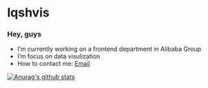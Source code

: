 # lqshvis
### Hey, guys

- I’m currently working on a frontend department in Alibaba Group
- I’m focus on data visulization
- How to contact me: [Email](liqiusheng_coder@163.com) 

[![Anurag's github stats](https://github-readme-stats.vercel.app/api?username=lqshvis&theme=dracula&hide=commits)](https://github.com/anuraghazra/github-readme-stats)
